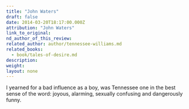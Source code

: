 ```yaml
---
title: "John Waters"
draft: false
date: 2014-03-20T18:17:00.000Z
attribution: "John Waters"
link_to_original:
nd_author_of_this_review:
related_author: author/tennessee-williams.md
related_books:
  - book/tales-of-desire.md
description:
weight:
layout: none
---
```

I yearned for a bad influence as a boy, was Tennessee one in the best sense of the word: joyous, alarming, sexually confusing and dangerously funny.

